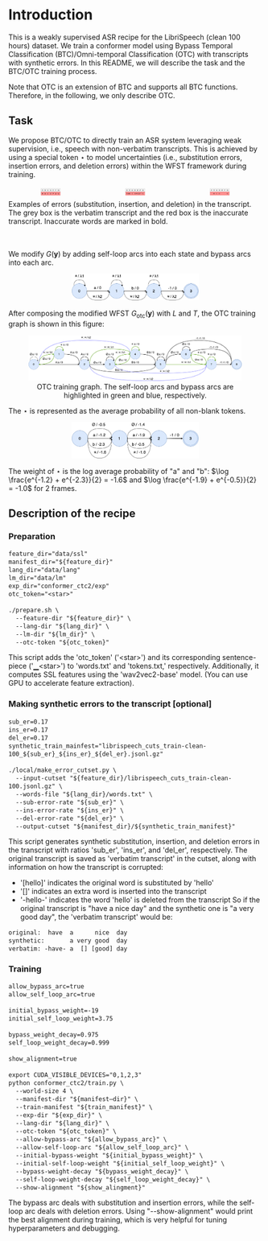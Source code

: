 # Introduction

This is a weakly supervised ASR recipe for the LibriSpeech (clean 100 hours) dataset. We train a
conformer model using Bypass Temporal Classification (BTC)/Omni-temporal Classification (OTC) with transcripts with synthetic errors. In this README, we will describe
the task and the BTC/OTC training process.

Note that OTC is an extension of BTC and supports all BTC functions. Therefore, in the following, we only describe OTC.
## Task
We propose BTC/OTC to directly train an ASR system leveraging weak supervision, i.e., speech with non-verbatim transcripts. This is achieved by using a special token $\star$ to model uncertainties (i.e., substitution errors, insertion errors, and deletion errors) 
within the WFST framework during training.


<div style="display: flex;flex; justify-content: space-between">
  <figure style="flex: 2; text-align: center; margin: 5px;">
    <img src="figures/sub.png" alt="Image 1" width="25%" />

  </figure>
  <figure style="flex: 2; text-align: center; margin: 5px;">
    <img src="figures/ins.png" alt="Image 2" width="25%" />

  </figure>
  <figure style="flex: 2; text-align: center;margin: 5px;">
    <img src="figures/del.png" alt="Image 3" width="25%" />

  </figure>
</div>
<figcaption> Examples of errors (substitution, insertion, and deletion) in the transcript. The grey box is the verbatim transcript and the red box is the inaccurate transcript. Inaccurate words are marked in bold.</figcaption> <br><br>


We modify $G(\mathbf{y})$ by adding self-loop arcs into each state and bypass arcs into each arc. 
  <p align="center">
    <img src="figures/otc_g.png" alt="Image Alt Text" width="50%" />

  </p>

After composing the modified WFST $G_{\text{otc}}(\mathbf{y})$ with $L$ and $T$, the OTC training graph is shown in this figure:
<figure style="text-align: center">
  <img src="figures/otc_training_graph.drawio.png" alt="Image Alt Text" />
  <figcaption>OTC training graph. The self-loop arcs and bypass arcs are highlighted in green and blue, respectively.</figcaption>
</figure>

The $\star$ is represented as the average probability of all non-blank tokens.
  <p align="center">
    <img src="figures/otc_emission.drawio.png" width="50%" />
  </p>

The weight of $\star$ is the log average probability of "a" and "b": $\log \frac{e^{-1.2} + e^{-2.3}}{2} = -1.6$ and $\log \frac{e^{-1.9} + e^{-0.5}}{2} = -1.0$ for 2 frames.

## Description of the recipe
### Preparation
```
feature_dir="data/ssl"
manifest_dir="${feature_dir}"
lang_dir="data/lang"
lm_dir="data/lm"
exp_dir="conformer_ctc2/exp"
otc_token="<star>"

./prepare.sh \
  --feature-dir "${feature_dir}" \
  --lang-dir "${lang_dir}" \
  --lm-dir "${lm_dir}" \
  --otc-token "${otc_token}" 
```
This script adds the 'otc_token' ('\<star\>') and its corresponding sentence-piece ('▁\<star\>') to 'words.txt' and 'tokens.txt,' respectively. Additionally, it computes SSL features using the 'wav2vec2-base' model. (You can use GPU to accelerate feature extraction).

### Making synthetic errors to the transcript [optional]
```
sub_er=0.17
ins_er=0.17
del_er=0.17
synthetic_train_mainfest="librispeech_cuts_train-clean-100_${sub_er}_${ins_er}_${del_er}.jsonl.gz"

./local/make_error_cutset.py \
  --input-cutset "${feature_dir}/librispeech_cuts_train-clean-100.jsonl.gz" \
  --words-file "${lang_dir}/words.txt" \
  --sub-error-rate "${sub_er}" \
  --ins-error-rate "${ins_er}" \
  --del-error-rate "${del_er}" \
  --output-cutset "${manifest_dir}/${synthetic_train_manifest}"
```
This script generates synthetic substitution, insertion, and deletion errors in the transcript with ratios 'sub_er', 'ins_er', and 'del_er', respectively. The original transcript is saved as 'verbatim transcript' in the cutset, along with information on how the transcript is corrupted:
  - '[hello]' indicates the original word is substituted by 'hello'
  - '[]' indicates an extra word is inserted into the transcript
  - '-hello-' indicates the word 'hello' is deleted from the transcript
So if the original transcript is "have a nice day" and the synthetic one is "a very good day", the 'verbatim transcript' would be:
```
original:  have  a      nice  day
synthetic:       a very good  day
verbatim: -have- a  [] [good] day
```

### Training
```
allow_bypass_arc=true
allow_self_loop_arc=true

initial_bypass_weight=-19
initial_self_loop_weight=3.75

bypass_weight_decay=0.975
self_loop_weight_decay=0.999

show_alignment=true

export CUDA_VISIBLE_DEVICES="0,1,2,3"
python conformer_ctc2/train.py \
  --world-size 4 \
  --manifest-dir "${manifest–dir}" \
  --train-manifest "${train_manifest}" \
  --exp-dir "${exp_dir}" \
  --lang-dir "${lang_dir}" \
  --otc-token "${otc_token}" \
  --allow-bypass-arc "${allow_bypass_arc}" \
  --allow-self-loop-arc "${allow_self_loop_arc}" \
  --initial-bypass-weight "${initial_bypass_weight}" \
  --initial-self-loop-weight "${initial_self_loop_weight}" \
  --bypass-weight-decay "${bypass_weight_decay}" \
  --self-loop-weight-decay "${self_loop_weight_decay}" \
  --show-alignment "${show_alingment}"
```
The bypass arc deals with substitution and insertion errors, while the self-loop arc deals with deletion errors. Using "--show-alignment" would print the best alignment during training, which is very helpful for tuning hyperparameters and debugging.
